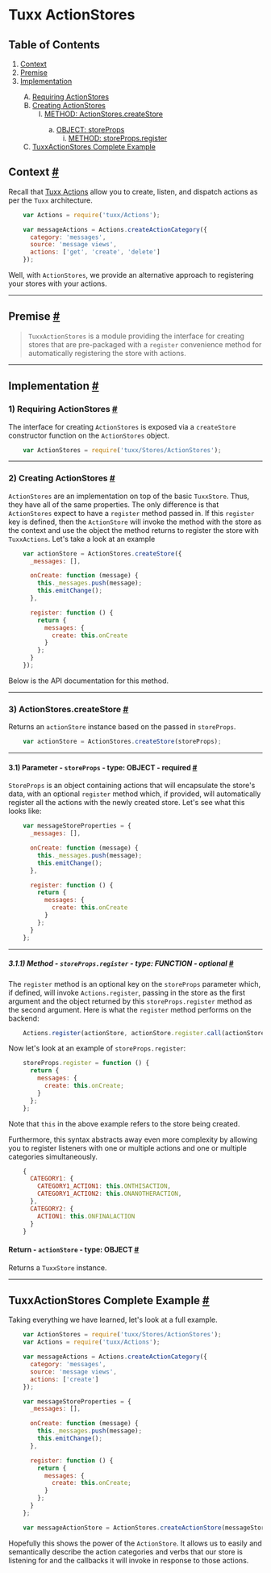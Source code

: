 # Tuxx ActionStores

## Table of Contents
<ol>
  <li><a href="#Context">Context</a></li>
  <li><a href="#Premise">Premise</a></li>
  <li><a href="#Implementation">Implementation</a></li>
    <ol style="list-style-type:upper-alpha">
      <li><a href="#Requiring-ActionStores">Requiring ActionStores</a></li>
      <li><a href="#Creating-ActionStores">Creating ActionStores</a>
        <ol style="list-style-type:upper-roman">
          <li><a href="#ActionStores-createStore">METHOD: ActionStores.createStore</a></li>
            <ol style="list-style-type:lower-alpha">
              <li><a href="#storeProps">OBJECT: storeProps</a>
                <ol style="list-style-type:lower-roman">
                  <li><a href="#storeProps-register">METHOD: storeProps.register</a></li>
                </ol>
              </li>
            </ol>
        </ol>
      </li>
      <li><a href="#TuxxActionStores-Complete-Example">TuxxActionStores Complete Example</a></li>
    </ol>
</ol>

## <a id="Context"></a>Context [#](#Context)
Recall that [Tuxx Actions](https://tuxedojs.org/docs/TuxxActions) allow you to create, listen, and dispatch actions as per the `Tuxx` architecture.

```javascript
    var Actions = require('tuxx/Actions');

    var messageActions = Actions.createActionCategory({
      category: 'messages',
      source: 'message views',
      actions: ['get', 'create', 'delete']
    });
```

Well, with `ActionStores`, we provide an alternative approach to registering your stores with your actions.

***

## <a id="Premise"></a>Premise [#](#Premise)
>`TuxxActionStores` is a module providing the interface for creating stores that are pre-packaged with a `register` convenience method for automatically registering the store with actions.

***

## <a id="Implementation"></a>Implementation [#](#Implementation)
### <a id="Requiring-ActionStores"></a>1) Requiring ActionStores [#](#Requiring-ActionStores)
The interface for creating `ActionStores` is exposed via a `createStore` constructor function on the `ActionStores` object.

```javascript
    var ActionStores = require('tuxx/Stores/ActionStores');
```

***

### <a id="Creating-ActionStores"></a>2) Creating ActionStores [#](#Creating-ActionStores)
`ActionStores` are an implementation on top of the basic `TuxxStore`. Thus, they have all of the same properties. The only difference is that `ActionStores` expect to have a `register` method passed in. If this `register` key is defined, then the `ActionStore` will invoke the method with the store as the context and use the object the method returns to register the store with `TuxxActions`. Let's take a look at an example

```javascript
    var actionStore = ActionStores.createStore({
      _messages: [],

      onCreate: function (message) {
        this._messages.push(message);
        this.emitChange();
      },

      register: function () {
        return {
          messages: {
            create: this.onCreate
          }
        };
      }
    });
```

Below is the API documentation for this method.

***


### <a id="ActionStores-createStore"></a>3) ActionStores.createStore [#](#ActionStores-createStore)
Returns an `actionStore` instance based on the passed in `storeProps`.

```javascript
    var actionStore = ActionStores.createStore(storeProps);
```

***

#### <a id="storeProps"></a>3.1) Parameter - `storeProps` - type: OBJECT - required [#](#storeProps)
`StoreProps` is an object containing actions that will encapsulate the store's data, with an optional `register` method which, if provided, will automatically register all the actions with the newly created store. Let's see what this looks like:

```javascript
    var messageStoreProperties = {
      _messages: [],

      onCreate: function (message) {
        this._messages.push(message);
        this.emitChange();
      },

      register: function () {
        return {
          messages: {
            create: this.onCreate
          }
        };
      }
    };
```

***

##### <a id="storeProps-register"></a>3.1.1) Method - `storeProps.register` - type: FUNCTION - optional [#](#storeProps-register)
The `register` method is an optional key on the `storeProps` parameter which, if defined, will invoke `Actions.register`, passing in the store as the first argument and the object returned by this `storeProps.register` method as the second argument. Here is what the `register` method performs on the backend:

```javascript
    Actions.register(actionStore, actionStore.register.call(actionStore));
```

 Now let's look at an example of `storeProps.register`:

```javascript
    storeProps.register = function () {
      return {
        messages: {
          create: this.onCreate;
        }
      };
    };
```
Note that `this` in the above example refers to the store being created.

Furthermore, this syntax abstracts away even more complexity by allowing you to register listeners with one or multiple actions and one or multiple categories simultaneously.

```javascript
    {
      CATEGORY1: {
        CATEGORY1_ACTION1: this.ONTHISACTION,
        CATEGORY1_ACTION2: this.ONANOTHERACTION,
      },
      CATEGORY2: {
        ACTION1: this.ONFINALACTION
      }
    }
```

#### <a id="createStore-actionStore"></a>Return - `actionStore` - type: OBJECT [#](#createStore-actionStore)
Returns a `TuxxStore` instance.

***

## <a id="TuxxActionStores-Complete-Example"></a>TuxxActionStores Complete Example [#](#TuxxActionStores-Complete-Example)
Taking everything we have learned, let's look at a full example.

```javascript
    var ActionStores = require('tuxx/Stores/ActionStores');
    var Actions = require('tuxx/Actions');

    var messageActions = Actions.createActionCategory({
      category: 'messages',
      source: 'message views',
      actions: ['create']
    });

    var messageStoreProperties = {
      _messages: [],

      onCreate: function (message) {
        this._messages.push(message);
        this.emitChange();
      },

      register: function () {
        return {
          messages: {
            create: this.onCreate;
          }
        };
      }
    };

    var messageActionStore = ActionStores.createActionStore(messageStoreProperties);
```

Hopefully this shows the power of the `ActionStore`. It allows us to easily and semantically describe the action categories and verbs that our store is listening for and the callbacks it will invoke in response to those actions.
